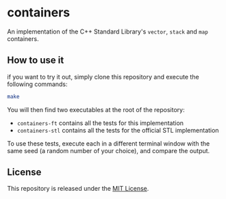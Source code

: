 # containers
 An implementation of the C++ Standard Library's `vector`, `stack` and `map` containers. 

## How to use it
if you want to try it out, simply clone this repository and execute the following commands:
```bash
make
```

You will then find two executables at the root of the repository:

- `containers-ft` contains all the tests for this implementation
- `containers-stl` contains all the tests for the official STL implementation

To use these tests, execute each in a different terminal window with the same seed (a random number of your choice), and compare the output. 

## License
This repository is released under the [MIT License](https://github.com/maxdesalle/containers/blob/main/LICENSE).
